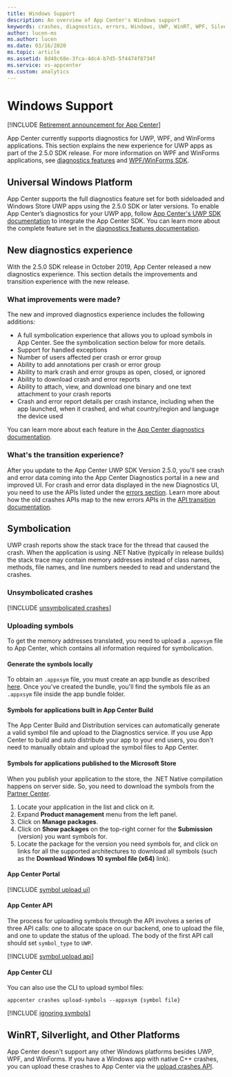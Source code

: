 ```yaml
---
title: Windows Support
description: An overview of App Center's Windows support
keywords: crashes, diagnostics, errors, Windows, UWP, WinRT, WPF, Silverlight
author: lucen-ms
ms.author: lucen
ms.date: 03/16/2020
ms.topic: article
ms.assetid: 8d48c68e-3fca-4dc4-b7d5-5f4474f8734f
ms.service: vs-appcenter
ms.custom: analytics
---
```


# Windows Support

[!INCLUDE [Retirement announcement for App Center](../includes/retirement.md)]

App Center currently supports diagnostics for UWP, WPF, and WinForms applications. This section explains the new experience for UWP apps as part of the 2.5.0 SDK release. For more information on WPF and WinForms applications,
see [diagnostics features](~/diagnostics/features.md) and [WPF/WinForms SDK](~/sdk/crashes/wpf-winforms.md).

## Universal Windows Platform
App Center supports the full diagnostics feature set for both sideloaded and Windows Store UWP apps using the 2.5.0 SDK or later versions. To enable App Center’s diagnostics for your UWP app, follow [App Center's UWP SDK documentation](~/sdk/crashes/uwp.md) to integrate the App Center SDK. You can learn more about the complete feature set in the [diagnostics features documentation](~/diagnostics/features.md).

## New diagnostics experience
With the 2.5.0 SDK release in October 2019, App Center released a new diagnostics experience. This section details the improvements and transition experience with the new release.

### What improvements were made?
The new and improved diagnostics experience includes the following additions:

- A full symbolication experience that allows you to upload symbols in App Center. See the symbolication section below for more details.
- Support for handled exceptions
- Number of users affected per crash or error group
- Ability to add annotations per crash or error group
- Ability to mark crash and error groups as open, closed, or ignored
- Ability to download crash and error reports
- Ability to attach, view, and download one binary and one text attachment to your crash reports
- Crash and error report details per crash instance, including when the app launched, when it crashed, and what country/region and language the device used

You can learn more about each feature in the [App Center diagnostics documentation](~/diagnostics/features.md).

### What's the transition experience?
After you update to the App Center UWP SDK Version 2.5.0, you'll see crash and error data coming into the App Center Diagnostics portal in a new and improved UI. For crash and error data displayed in the new Diagnostics UI, you need to use the APIs listed under the [errors section](https://openapi.appcenter.ms/#/errors). Learn more about how the old crashes APIs map to the new errors APIs in the [API transition documentation](~/diagnostics/using-the-diagnostics-api.md#transitioning-to-the-new-apis).

## Symbolication
UWP crash reports show the stack trace for the thread that caused the crash. When the application is using .NET Native (typically in release builds) the stack trace may contain memory addresses instead of class names, methods, file names, and line numbers needed to read and understand the crashes.

### Unsymbolicated crashes
[!INCLUDE [unsymbolicated crashes](includes/unsymbolicated-crashes.md)]

### Uploading symbols
To get the memory addresses translated, you need to upload a `.appxsym` file to App Center, which contains all information required for symbolication.

#### Generate the symbols locally
To obtain an `.appxsym` file, you must create an app bundle as described [here](/windows/msix/package/packaging-uwp-apps). Once you've created the bundle, you'll find the symbols file as an `.appxsym` file inside the app bundle folder.

#### Symbols for applications built in App Center Build
The App Center Build and Distribution services can automatically generate a valid symbol file and upload to the Diagnostics service. If you use App Center to build and auto distribute your app to your end users, you don't need to manually obtain and upload the symbol files to App Center.

#### Symbols for applications published to the Microsoft Store
When you publish your application to the store, the .NET Native compilation happens on server side. So, you need to download the symbols from the [Partner Center](https://partner.microsoft.com/dashboard/windows/overview).

1. Locate your application in the list and click on it.
2. Expand **Product management** menu from the left panel.
3. Click on **Manage packages**.
4. Click on **Show packages** on the top-right corner for the **Submission** (version) you want symbols for.
5. Locate the package for the version you need symbols for, and click on links for all the supported architectures to download all symbols (such as the **Download Windows 10 symbol file (x64)** link).

#### App Center Portal
[!INCLUDE [symbol upload ui](includes/symbol-upload-ui.md)]

#### App Center API
The process for uploading symbols through the API involves a series of three API calls: one to allocate space on our backend, one to upload the file, and one to update the status of the upload. The body of the first API call should set `symbol_type` to `UWP`.

[!INCLUDE [symbol upload api](includes/symbol-upload-api.md)]

#### App Center CLI
You can also use the CLI to upload symbol files:

```shell
appcenter crashes upload-symbols --appxsym {symbol file}
```

[!INCLUDE [ignoring symbols](includes/ignoring-symbols.md)]

## WinRT, Silverlight, and Other Platforms
App Center doesn't support any other Windows platforms besides UWP, WPF, and WinForms. If you have a Windows app with native C++ crashes, you can upload these crashes to App Center via the [upload crashes API](~/diagnostics/upload-crashes.md#upload-a-breakpad-crash-log-and-minidump). 
